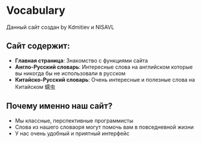 # Vocabulary

Данный сайт создан by Kdmitiev и NISAVL

## Сайт содержит:
- **Главная страница**: Знакомство с функциями сайта
- **Англо-Русский словарь**: Интересные слова на английском которые вы никогда бы не использовали в русском 
- **Китайско-Русский словарь**: Очень интересные и полезные слова на Китайском 蠕虫 
## Почему именно наш сайт?
- Мы классные, перспективные программисты
- Слова из нашего словаоря могут помочь вам в повседневной жизни
- У нас очень удобный и приятный интерфейс 